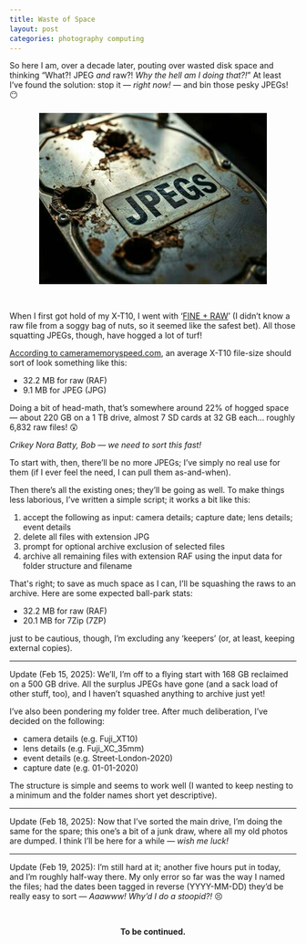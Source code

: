 ```yaml
---
title: Waste of Space
layout: post
categories: photography computing
---
```


So here I am, over a decade later, pouting over wasted disk space and thinking “What?! JPEG <i>and</i> raw?! <i>Why the hell am I doing that?!</i>” At least I’ve found the solution: stop it —&nbsp;<i>right now!</i>&nbsp;— and bin those pesky JPEGs! 😶

<div>
  <center>
     <img style="padding-top: 10px; padding-bottom: 30px;" width="400px" src="https://raw.githubusercontent.com/martbetz/martbetz.github.io/refs/heads/main/_includes/custom/Imagepipe_3.jpg" alt="No JPEGs allowed!">
  </center>
</div>

When I first got hold of my X-T10, I went with ‘[FINE + RAW](https://fujifilm-dsc.com/en/manual/x-t10/menu_shooting/image_quality/index.html)’ (I&nbsp;didn’t know a raw file from a soggy bag of nuts, so it seemed like the safest bet). All those squatting JPEGs, though, have hogged a lot of turf! 

[According to cameramemoryspeed.com](https://www.cameramemoryspeed.com/fuji-x-t10/fastest-sd-cards/), an average X-T10 file-size should sort of look something like this:

- 32.2 MB for raw (RAF)
- 9.1 MB for JPEG (JPG)

Doing a bit of head-math, that’s somewhere around 22% of hogged space — about 220 GB on a 1 TB drive,  almost 7 SD cards at 32 GB each... roughly 6,832 raw files! 😲

<i>Crikey Nora Batty, Bob — we need to sort this fast!</i> 

To start with, then, there’ll be no more JPEGs; I’ve simply no real use for them (if I ever feel the need, I can pull them as-and-when). 

Then there’s all the existing ones; they’ll be going as well. To make things less laborious, I’ve written a simple script; it works a bit like this: 

1. accept the following as input: camera details; capture date; lens details; event details
2. delete all files with extension JPG
3. prompt for optional archive exclusion of selected files
4. archive all remaining files with extension RAF using the input data for folder structure and filename

That's right; to save as much space as I can, I’ll be squashing the raws to an archive. Here are some expected ball-park stats:

- 32.2 MB for raw (RAF)
- 20.1 MB for 7Zip (7ZP)

just to be cautious, though, I’m excluding any ‘keepers’ (or, at least, keeping external copies).

<hr>

Update (Feb 15, 2025): We’ll, I’m off to a flying start with 168 GB reclaimed on a 500 GB drive. All the surplus JPEGs have gone (and a sack load of other stuff, too), and I haven’t squashed anything to archive just yet! 

I’ve also been pondering my folder tree. After much deliberation, I’ve decided on the following:

- camera details (e.g. Fuji_XT10)
- lens details (e.g. Fuji_XC_35mm)
- event details (e.g. Street-London-2020)
- capture date (e.g. 01-01-2020)

The structure is simple and seems to work well (I wanted to keep nesting to a minimum and the folder names short yet descriptive). 

<hr>

Update (Feb 18, 2025): Now that I’ve sorted the main drive, I’m doing the same for the spare; this one’s a bit of a junk draw, where all my old photos are dumped. I think I’ll be here for a while — <i>wish me luck!</i>

<hr>

Update (Feb 19, 2025): I’m still hard at it; another five hours put in today, and I’m roughly half-way there. My only error so far was the way I named the files; had the dates been tagged in reverse (YYYY-MM-DD) they’d be really easy to sort — <i>Aaawww! Why’d I do a stoopid?!</i>&nbsp;😣

<br><center><b> To be continued.</b></center><br>





